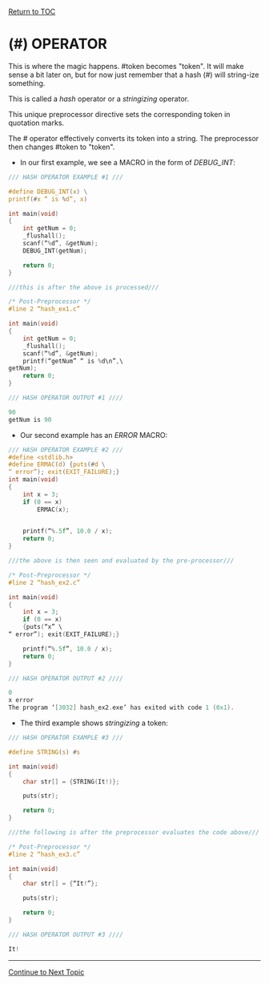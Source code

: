 <a href="https://github.com/CyberTrainingUSAF/05-C-Programming/blob/master/00-Table-of-Contents.md" rel="Return to TOC"> Return to TOC </a>

# (#) OPERATOR

This is where the magic happens. #token becomes "token". It will make sense a bit later on, but for now just remember that a hash (#) will string-ize something.

This is called a *hash* operator or a *stringizing* operator.

This unique preprocessor directive sets the corresponding token in quotation marks.

The # operator effectively converts its token into a string. The preprocessor then changes #token to "token".

* In our first example, we see a MACRO in the form of *DEBUG_INT*:
```c
/// HASH OPERATOR EXAMPLE #1 ///

#define DEBUG_INT(x) \
printf(#x “ is %d”, x)

int main(void)
{
    int getNum = 0;
    _flushall();
    scanf(“%d”, &getNum);
    DEBUG_INT(getNum);

    return 0;
}

///this is after the above is processed///

/* Post-Preprocessor */
#line 2 “hash_ex1.c”

int main(void)
{
    int getNum = 0;
    _flushall();
    scanf(“%d”, &getNum);
    printf(“getNum” “ is %d\n”,\
getNum);
    return 0;
}

/// HASH OPERATOR OUTPUT #1 ////

90
getNum is 90
```
* Our second example has an *ERROR* MACRO:
```c
/// HASH OPERATOR EXAMPLE #2 ///
#define <stdlib.h>
#define ERMAC(d) {puts(#d \
“ error”); exit(EXIT_FAILURE);}
int main(void)
{
    int x = 3;
    if (0 == x)
        ERMAC(x);

    
    printf(“%.5f”, 10.0 / x);
    return 0;
}

///the above is then seen and evaluated by the pre-processor///

/* Post-Preprocessor */
#line 2 “hash_ex2.c”

int main(void)
{
    int x = 3;
    if (0 == x)
    {puts(“x” \
“ error”); exit(EXIT_FAILURE);}

    printf(“%.5f”, 10.0 / x);
    return 0;
}

/// HASH OPERATOR OUTPUT #2 ////

0
x error
The program ‘[3032] hash_ex2.exe’ has exited with code 1 (0x1).
```
* The third example shows *stringizing* a token:
```c
/// HASH OPERATOR EXAMPLE #3 ///

#define STRING(s) #s

int main(void)
{
    char str[] = {STRING(It!)};

    puts(str);

    return 0;
}

///the following is after the preprocessor evaluates the code above///

/* Post-Preprocessor */
#line 2 “hash_ex3.c”

int main(void)
{
    char str[] = {“It!”};

    puts(str);

    return 0;
}

/// HASH OPERATOR OUTPUT #3 ////

It!
```

---

<a href="https://github.com/CyberTrainingUSAF/05-C-Programming/blob/master/10_Preprocessor/05_double_hash.md" rel="Continue to Next Topic"> Continue to Next Topic </a>

